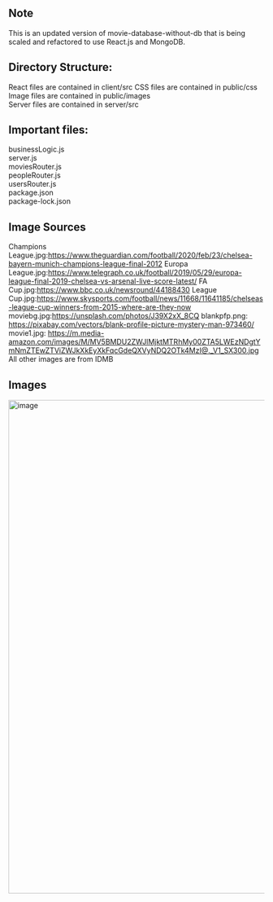 ## Note
This is an updated version of movie-database-without-db that is being scaled and refactored to use React.js and MongoDB. 

## Directory Structure:
React files are contained in client/src
CSS files are contained in public/css \
Image files are contained in public/images \
Server files are contained in server/src

## Important files:
businessLogic.js \
server.js \
moviesRouter.js \
peopleRouter.js \
usersRouter.js \
package.json \
package-lock.json 

## Image Sources
Champions League.jpg:https://www.theguardian.com/football/2020/feb/23/chelsea-bayern-munich-champions-league-final-2012
Europa League.jpg:https://www.telegraph.co.uk/football/2019/05/29/europa-league-final-2019-chelsea-vs-arsenal-live-score-latest/
FA Cup.jpg:https://www.bbc.co.uk/newsround/44188430
League Cup.jpg:https://www.skysports.com/football/news/11668/11641185/chelseas-league-cup-winners-from-2015-where-are-they-now
moviebg.jpg:https://unsplash.com/photos/J39X2xX_8CQ 
blankpfp.png: https://pixabay.com/vectors/blank-profile-picture-mystery-man-973460/
movie1.jpg: https://m.media-amazon.com/images/M/MV5BMDU2ZWJlMjktMTRhMy00ZTA5LWEzNDgtYmNmZTEwZTViZWJkXkEyXkFqcGdeQXVyNDQ2OTk4MzI@._V1_SX300.jpg
All other images are from IDMB

## Images
<img width="969" alt="image" src="https://github.com/jola442/movie-database/assets/51683551/b4575ba5-f3da-4ae8-ac50-b2a07a0f82ea">



